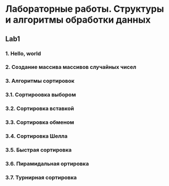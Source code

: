 # Лабораторные работы. Структуры и алгоритмы обработки данных
## Lab1
### 1. Hello, world
### 2. Создание массива массивов случайных чисел
### 3. Алгоритмы сортировок
###     3.1. Сортироовка выбором
###     3.2. Сортировка вставкой
###     3.3. Сортировка обменом
###     3.4. Сортировка Шелла
###     3.5. Быстрая сортировка
###     3.6. Пирамидальная ортировка
###     3.7. Турнирная сортировка